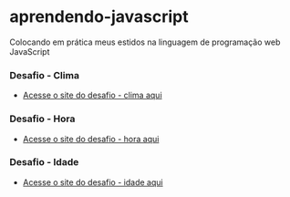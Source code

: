 # aprendendo-javascript
 Colocando em prática meus estidos na linguagem de programação web JavaScript

### Desafio - Clima
- <a href="https://deveverllon.github.io/aprendendo-javascript/desafios%20em%20JS/desafio%20-%20clima/" target="_blank">Acesse o site do desafio - clima aqui</a>

### Desafio - Hora
- <a href="https://deveverllon.github.io/aprendendo-javascript/desafios%20em%20JS/desafio%20-%20hora/" target="_blank">Acesse o site do desafio - hora aqui</a>

### Desafio - Idade
- <a href="https://deveverllon.github.io/aprendendo-javascript/desafios%20em%20JS/desafio%20-%20idade/" target="_blank">Acesse o site do desafio - idade aqui</a>
